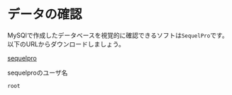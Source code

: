 # データの確認
MySQlで作成したデータベースを視覚的に確認できるソフトは`SequelPro`です。以下のURLからダウンロードしましょう。

[sequelpro](https://sequelpro.com/download#auto-start)

sequelproのユーザ名

```
root
```

